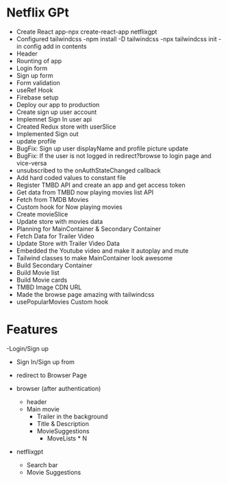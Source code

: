 # Netflix GPt

- Create React app-npx create-react-app netflixgpt
- Configured tailwindcss
  -npm install -D tailwindcss
  -npx tailwindcss init
  -in config add in contents
- Header
- Rounting of app
- Login form
- Sign up form
- Form validation
- useRef Hook
- Firebase setup
- Deploy our app to production
- Create sign up user account
- Implemnet Sign In user api
- Created Redux store with userSlice
- Implemented Sign out
- update profile
- BugFix: Sign up user displayName and profile picture update
- BugFix: If the user is not logged in redirect?browse to login page and vice-versa
- unsubscribed to the onAuthStateChanged callback
- Add hard coded values to constant file
- Register TMBD API and create an app and get access token
- Get data from TMBD now playing movies list API
- Fetch from TMDB Movies
- Custom hook for Now playing movies
- Create movieSlice
- Update store with movies data
- Planning for MainContainer & Secondary Container
- Fetch Data for Trailer Video
- Update Store with Trailer Video Data
- Embedded the Youtube video and make it autoplay and mute
- Tailwind classes to make MainContainer look awesome
- Build Secondary Container
- Build Movie list
- Build Movie cards
- TMBD Image CDN URL
- Made the browse page amazing with tailwindcss
- usePopularMovies Custom hook

# Features

-Login/Sign up

- Sign In/Sign up from
- redirect to Browser Page

- browser (after authentication)
  - header
  - Main movie
    - Trailer in the background
    - Title & Description
    - MovieSuggestions
      - MoveLists \* N
- netflixgpt
  - Search bar
  - Movie Suggestions
